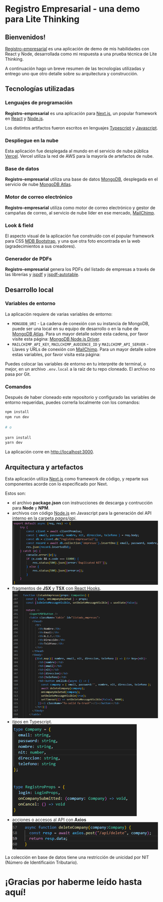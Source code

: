 # Registro Empresarial - una demo para Lite Thinking
## Bienvenidos!

[Registro-empresarial](https://www.mongodb.com/) es una aplicación de demo de mis habilidades con React y Node, desarrollada como mi respuesta a una prueba técnica de Lite Thinking.

A continuación hago un breve resumen de las tecnologías utilizadas y entrego uno que otro detalle sobre su arquitectura y construcción.

## Tecnologías utilizadas

### Lenguajes de programación

__Registro-empresarial__ es una aplicación para [Next.js](https://nextjs.org/), un popular framework en [React](https://reactjs.org/) y [Node.js](https://nodejs.org).

Los distintos artifactos fueron escritos en lenguajes [Typescript](https://www.typescriptlang.org/) y [Javascript](https://www.javascript.com/).

### Despliegue en la nube

Esta aplicación fue desplegada al mundo en el servicio de nube pública [Vercel](https://vercel.com?utm_source=github&utm_medium=readme&utm_campaign=next-example). Vercel utiliza la red de AWS para la mayoría de artefactos de nube.

### Base de datos

__Registro-empresarial__ utiliza una base de datos [MongoDB](https://www.mongodb.com/), desplegada en el servicio de nube [MongoDB Atlas](https://mongodb.com/atlas).

### Motor de correo electrónico

__Registro-empresarial__ utiliza como motor de correo electrónico y gestor de campañas de correo, al servicio de nube líder en ese mercado, [MailChimp](https://mailchimp.com/).

### Look & field

El aspecto visual de la aplicación fue construído con el popular framework para CSS [MDB Bootstrap](https://mdbootstrap.com/), y una que otra foto encontrada en la web (agradecimientos a sus creadores).

### Generador de PDFs

__Registro-empresarial__ genera los PDFs del listado de empresas a través de las librerías y [jspdf](https://github.com/parallax/jsPDF) y [jspdf-autotable](https://simonbengtsson.github.io/jsPDF-AutoTable/).

## Desarrollo local

### Variables de entorno

La aplicación requiere de varias variables de entorno:

- `MONGODB_URI` - La cadena de conexión con su instancia de MongoDB, puede ser una local en su equipo de desarrollo o en la nube de [MongoDB Atlas](https://mongodb.com/atlas). Para un mayor detalle sobre esta cadena, por favor visite esta página: [MongoDB Node.js Driver](https://mongodb.github.io/node-mongodb-native/3.4/tutorials/collections/).
-  `MAILCHIMP_API_KEY`, `MAILCHIMP_AUDIENCE_ID` y `MAILCHIMP_API_SERVER` - Llaves y URLs de conexión con [MailChimp](https://mailchimp.com/). Para un mayor detalle sobre estas variables, por favor visita esta página: 

Puedes colocar las variables de entorno en tu interpréte de terminal, o mejor, en un archivo `.env.local` a la raíz de tu repo cloneado. El archivo no pasa por Git.

### Comandos

Después de haber cloneado este repositorio y configurado las variables de entorno requeridas, puedes correrla localmente con los comandos:

```bash
npm install
npm run dev

# o

yarn install
yarn dev
```

La aplicación corre en [http://localhost:3000](http://localhost:3000).

## Arquitectura y artefactos

Esta aplicación utiliza [Next.js](https://nextjs.org/) como framework de código, y reparte sus componentes acorde con lo especificado por Next.

Estos son:

- el archivo __package.json__  con instrucciones de descarga y contrucción para __Node__ y __NPM__.
- archivos con código [Node.js](https://nodejs.org) en Javascript para la generación del API interno en la carpeta _pages/api_.
![Funciones API Node](public/capture1.png)
- fragmentos de __JSX__ y __TSX__ con [React Hooks](https://reactjs.org/docs/hooks-intro.html).
![Fragmentos React Hooks](public/capture2.png)
- _tipos_ en Typescript.
![Tipos](public/capture3.png)
- acciones o accesos al API con __Axios__
![Axios calls](public/capture4.png)

La colección en base de datos tiene una restricción de unicidad por NIT (Número de Identificaión Tributario).
 

# ¡Gracias por haberme leído hasta aquí!